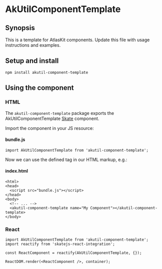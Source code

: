 # AkUtilComponentTemplate

## Synopsis

This is a template for AtlasKit components. Update this file with usage instructions and examples.

## Setup and install

```
npm install akutil-component-template
```

## Using the component

### HTML

The `akutil-component-template` package exports the AkUtilComponentTemplate [Skate](https://github.com/skatejs/skatejs) component.

Import the component in your JS resource:
 
#### bundle.js

```
import AkUtilComponentTemplate from 'akutil-component-template';
```

Now we can use the defined tag in our HTML markup, e.g.:

#### index.html

```
<html>
<head>
  <script src="bundle.js"></script>
</head>
<body>
  <!-- ... -->
  <akutil-component-template name="My Component"></akutil-component-template>
</body>
```

### React

```
import AkUtilComponentTemplate from 'akutil-component-template';
import reactify from 'skatejs-react-integration';

const ReactComponent = reactify(AkUtilComponentTemplate, {});

ReactDOM.render(<ReactComponent />, container);
```

